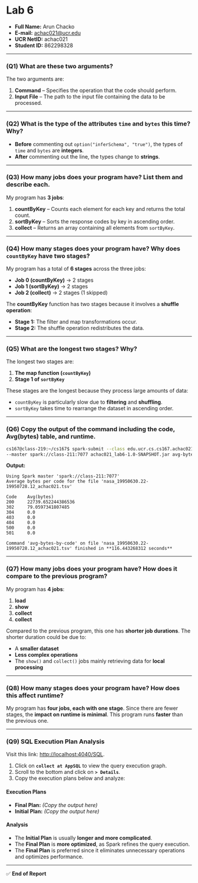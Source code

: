 # Lab 6

- **Full Name:** Arun Chacko  
- **E-mail:** [achac021@ucr.edu](mailto:achac021@ucr.edu)  
- **UCR NetID:** achac021  
- **Student ID:** 862298328  

---

### **(Q1) What are these two arguments?**
The two arguments are:
1. **Command** – Specifies the operation that the code should perform.
2. **Input File** – The path to the input file containing the data to be processed.

---

### **(Q2) What is the type of the attributes `time` and `bytes` this time? Why?**
- **Before** commenting out `option("inferSchema", "true")`, the types of `time` and `bytes` are **integers**.
- **After** commenting out the line, the types change to **strings**.

---

### **(Q3) How many jobs does your program have? List them and describe each.**

My program has **3 jobs**:
1. **countByKey** – Counts each element for each key and returns the total count.
2. **sortByKey** – Sorts the response codes by key in ascending order.
3. **collect** – Returns an array containing all elements from `sortByKey`.

---

### **(Q4) How many stages does your program have? Why does `countByKey` have two stages?**
My program has a total of **6 stages** across the three jobs:
- **Job 0 (countByKey)** → 2 stages
- **Job 1 (sortByKey)** → 2 stages
- **Job 2 (collect)** → 2 stages (1 skipped)

The **countByKey** function has two stages because it involves a **shuffle operation**:
- **Stage 1:** The filter and map transformations occur.
- **Stage 2:** The shuffle operation redistributes the data.

---

### **(Q5) What are the longest two stages? Why?**
The longest two stages are:
1. **The map function (`countByKey`)**
2. **Stage 1 of `sortByKey`**

These stages are the longest because they process large amounts of data:
- `countByKey` is particularly slow due to **filtering** and **shuffling**.
- `sortByKey` takes time to rearrange the dataset in ascending order.

---

### **(Q6) Copy the output of the command including the code, Avg(bytes) table, and runtime.**
```sh
cs167@class-219:~/cs167$ spark-submit --class edu.ucr.cs.cs167.achac021.App \
--master spark://class-211:7077 achac021_lab6-1.0-SNAPSHOT.jar avg-bytes-by-code nasa_19950630.22-19950728.12_achac021.tsv
```
**Output:**
```
Using Spark master 'spark://class-211:7077'
Average bytes per code for the file 'nasa_19950630.22-19950728.12_achac021.tsv'

Code    Avg(bytes)
200     22739.652244386536
302     79.0597341807485
304     0.0
403     0.0
404     0.0
500     0.0
501     0.0

Command 'avg-bytes-by-code' on file 'nasa_19950630.22-19950728.12_achac021.tsv' finished in **116.443268312 seconds**
```

---

### **(Q7) How many jobs does your program have? How does it compare to the previous program?**
My program has **4 jobs**:
1. **load**
2. **show**
3. **collect**
4. **collect**

Compared to the previous program, this one has **shorter job durations**. The shorter duration could be due to:
- A **smaller dataset**
- **Less complex operations**
- The `show()` and `collect()` jobs mainly retrieving data for **local processing**

---

### **(Q8) How many stages does your program have? How does this affect runtime?**
My program has **four jobs, each with one stage**. Since there are fewer stages, the **impact on runtime is minimal**. This program runs **faster** than the previous one.

---

### **(Q9) SQL Execution Plan Analysis**
Visit this link: [http://localhost:4040/SQL](http://localhost:4040/SQL). 
1. Click on **`collect at AppSQL`** to view the query execution graph.
2. Scroll to the bottom and click on **`> Details`**.
3. Copy the execution plans below and analyze:

#### **Execution Plans**
- **Final Plan:** *(Copy the output here)*
- **Initial Plan:** *(Copy the output here)*

#### **Analysis**
- The **Initial Plan** is usually **longer and more complicated**.
- The **Final Plan** is **more optimized**, as Spark refines the query execution.
- The **Final Plan** is preferred since it eliminates unnecessary operations and optimizes performance.

---

✅ **End of Report**
